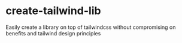 # create-tailwind-lib
Easily create a library on top of tailwindcss without compromising on benefits and tailwind design principles
